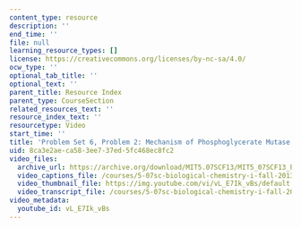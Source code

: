 ```yaml
---
content_type: resource
description: ''
end_time: ''
file: null
learning_resource_types: []
license: https://creativecommons.org/licenses/by-nc-sa/4.0/
ocw_type: ''
optional_tab_title: ''
optional_text: ''
parent_title: Resource Index
parent_type: CourseSection
related_resources_text: ''
resource_index_text: ''
resourcetype: Video
start_time: ''
title: 'Problem Set 6, Problem 2: Mechanism of Phosphoglycerate Mutase'
uid: 8ca3e2ae-ca58-3ee7-37ed-5fc468ec8fc2
video_files:
  archive_url: https://archive.org/download/MIT5.07SCF13/MIT5_07SCF13_Pset6_Q2_300k.mp4
  video_captions_file: /courses/5-07sc-biological-chemistry-i-fall-2013/0876b8b1b05a5349bca9946b1e14469c_vL_E7Ik_vBs.vtt
  video_thumbnail_file: https://img.youtube.com/vi/vL_E7Ik_vBs/default.jpg
  video_transcript_file: /courses/5-07sc-biological-chemistry-i-fall-2013/91a1eae414766e773235ad6ecc79c865_vL_E7Ik_vBs.pdf
video_metadata:
  youtube_id: vL_E7Ik_vBs
---
```

